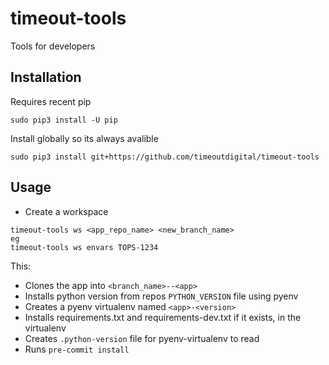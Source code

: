 timeout-tools
=============

Tools for developers


Installation
------------

Requires recent pip

```
sudo pip3 install -U pip
```

Install globally so its always avalible

```
sudo pip3 install git+https://github.com/timeoutdigital/timeout-tools
```

Usage
-----

- Create a workspace

```
timeout-tools ws <app_repo_name> <new_branch_name>
eg
timeout-tools ws envars TOPS-1234
```

This:

- Clones the app into `<branch_name>--<app>`
- Installs python version from repos `PYTHON_VERSION` file using pyenv
- Creates a pyenv virtualenv named `<app>-<version>`
- Installs requirements.txt and requirements-dev.txt if it exists, in the virtualenv
- Creates `.python-version` file for pyenv-virtualenv to read
- Runs `pre-commit install`
